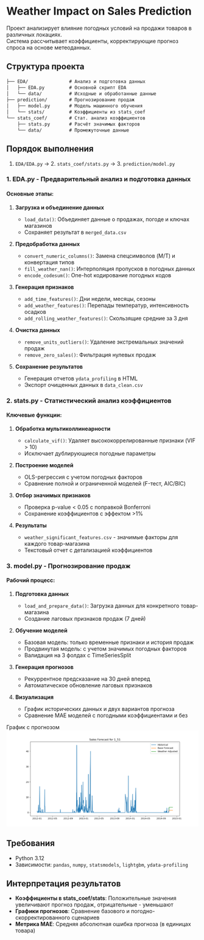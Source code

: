 # Weather Impact on Sales Prediction

Проект анализирует влияние погодных условий на продажи товаров в различных локациях.  
Система рассчитывает коэффициенты, корректирующие прогноз спроса на основе метеоданных.

## Структура проекта

```
├── EDA/               # Анализ и подготовка данных
│   ├── EDA.py         # Основной скрипт EDA
│   └── data/          # Исходные и обработанные данные
├── prediction/        # Прогнозирование продаж
│   ├── model.py       # Модель машинного обучения
│   └── stats/         # Коэффициенты из stats_coef
└── stats_coef/        # Стат. анализ коэффициентов
    ├── stats.py       # Расчёт значимых факторов
    └── data/          # Промежуточные данные
```

## Порядок выполнения

1. `EDA/EDA.py` → 2. `stats_coef/stats.py` → 3. `prediction/model.py`

### 1. EDA.py - Предварительный анализ и подготовка данных

#### Основные этапы:

1. **Загрузка и объединение данных**
   - `load_data()`: Объединяет данные о продажах, погоде и ключах магазинов
   - Сохраняет результат в `merged_data.csv`

2. **Предобработка данных**
   - `convert_numeric_columns()`: Замена спецсимволов (M/T) и конвертация типов
   - `fill_weather_nan()`: Интерполяция пропусков в погодных данных
   - `encode_codesum()`: One-hot кодирование погодных кодов

3. **Генерация признаков**
   - `add_time_features()`: Дни недели, месяцы, сезоны
   - `add_weather_features()`: Перепады температур, интенсивность осадков
   - `add_rolling_weather_features()`: Скользящие средние за 3 дня

4. **Очистка данных**
   - `remove_units_outliers()`: Удаление экстремальных значений продаж
   - `remove_zero_sales()`: Фильтрация нулевых продаж

5. **Сохранение результатов**
   - Генерация отчетов `ydata_profiling` в HTML
   - Экспорт очищенных данных в `data_clean.csv`

### 2. stats.py - Статистический анализ коэффициентов

#### Ключевые функции:

1. **Обработка мультиколлинеарности**
   - `calculate_vif()`: Удаляет высококоррелированные признаки (VIF > 10)
   - Исключает дублирующиеся погодные параметры

2. **Построение моделей**
   - OLS-регрессия с учетом погодных факторов
   - Сравнение полной и ограниченной моделей (F-тест, AIC/BIC)

3. **Отбор значимых признаков**
   - Проверка p-value < 0.05 с поправкой Bonferroni
   - Сохранение коэффициентов с эффектом >1%

4. **Результаты**
   - `weather_significant_features.csv` - значимые факторы для каждого товар-магазина
   - Текстовый отчет с детализацией коэффициентов

### 3. model.py - Прогнозирование продаж

#### Рабочий процесс:

1. **Подготовка данных**
   - `load_and_prepare_data()`: Загрузка данных для конкретного товар-магазина
   - Создание лаговых признаков продаж (7 дней)

2. **Обучение моделей**
   - Базовая модель: только временные признаки и история продаж
   - Продвинутая модель: с учетом значимых погодных факторов
   - Валидация на 3 фолдах с TimeSeriesSplit

3. **Генерация прогнозов**
   - Рекуррентное предсказание на 30 дней вперед
   - Автоматическое обновление лаговых признаков

4. **Визуализация**
   - График исторических данных и двух вариантов прогноза
   - Сравнение MAE моделей с погодными коэффициентами и без

График с прогнозом
![Прогнозирование продаж](model_result.png)

## Требования

- Python 3.12
- Зависимости: `pandas`, `numpy`, `statsmodels`, `lightgbm`, `ydata-profiling`

## Интерпретация результатов

- **Коэффициенты в stats_coef/stats**: Положительные значения увеличивают прогноз продаж, отрицательные - уменьшают
- **Графики прогнозов**: Сравнение базового и погодно-скорректированного сценариев
- **Метрика MAE**: Средняя абсолютная ошибка прогноза (в единицах товара)

